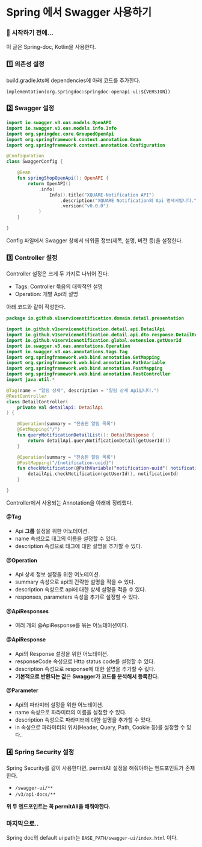 # Spring 에서 Swagger 사용하기

### 🎊 시작하기 전에...

이 글은 Spring-doc, Kotlin을 사용한다.

### 1️⃣ 의존성 설정

build.gradle.kts에 dependencies에 아래 코드를 추가한다.

```
implementation(org.springdoc:springdoc-openapi-ui:${VERSION})
```

### 2️⃣ Swagger 설정

```kotlin
import io.swagger.v3.oas.models.OpenAPI
import io.swagger.v3.oas.models.info.Info
import org.springdoc.core.GroupedOpenApi
import org.springframework.context.annotation.Bean
import org.springframework.context.annotation.Configuration

@Configuration
class SwaggerConfig {

    @Bean
    fun springShopOpenApi(): OpenAPI {
        return OpenAPI()
            .info(
                Info().title("XQUARE-Notification API")
                    .description("XQUARE Notification의 Api 명세서입니다.")
                    .version("v0.0.0")
            )
    }

}
```

Config 파일에서 Swagger 창에서 띄워줄 정보(제목, 설명, 버전 등)을 설정한다.

### 3️⃣ Controller 설정

Controller 설정은 크게 두 가지로 나뉘어 진다.

- Tags: Controller 묶음의 대략적인 설명
- Operation: 개별 Api의 설명

아래 코드와 같이 작성한다.

```kotlin
package io.github.v1servicenotification.domain.detail.presentation

import io.github.v1servicenotification.detail.api.DetailApi
import io.github.v1servicenotification.detail.api.dto.response.DetailResponse
import io.github.v1servicenotification.global.extension.getUserId
import io.swagger.v3.oas.annotations.Operation
import io.swagger.v3.oas.annotations.tags.Tag
import org.springframework.web.bind.annotation.GetMapping
import org.springframework.web.bind.annotation.PathVariable
import org.springframework.web.bind.annotation.PostMapping
import org.springframework.web.bind.annotation.RestController
import java.util.*

@Tag(name = "알림 상세", description = "알림 상세 Api입니다.")
@RestController
class DetailController(
    private val detailApi: DetailApi
) {

    @Operation(summary = "전송된 알림 목록")
    @GetMapping("/")
    fun queryNotificationDetailList(): DetailResponse {
        return detailApi.queryNotificationDetail(getUserId())
    }

    @Operation(summary = "전송된 알림 목록")
    @PostMapping("/{notification-uuid}")
    fun checkNotification(@PathVariable("notification-uuid") notificationId: UUID) {
        detailApi.checkNotification(getUserId(), notificationId)
    }

}
```

Controller에서 사용되는 Annotation을 아래에 정리했다.

#### @Tag

- Api **그룹** 설정을 위한 어노테이션.
- name 속성으로 태그의 이름을 설정할 수 있다.
- description 속성으로 태그에 대한 설명을 추가할 수 있다.

#### @Operation

- Api 상세 정보 설정을 위한 어노테이션.
- summary 속성으로 api의 간략한 설명을 적을 수 있다.
- description 속성으로 api에 대한 상세 설명을 적을 수 있다.
- responses, parameters 속성을 추가로 설정할 수 있다.

#### @ApiResponses

- 여러 개의 @ApiResponse를 묶는 어노테이션이다.

#### @ApiResponse

- Api의 Response 설정을 위한 어노테이션.
- responseCode 속성으로 Http status code를 설정할 수 있다.
- description 속성으로 response에 대한 설명을 추가할 수 맀다.
- **기본적으로 반환되는 값**은 **Swagger가 코드를 분석해서 등록한다.**

#### @Parameter

- Api의 파라미터 설정을 위한 어노테이션.
- name 속성으로 파라미터의 이름을 설정할 수 있다.
- description 속성으로 파라미터에 대한 설명을 추가할 수 있다.
- in 속성으로 파라미터의 위치(Header, Query, Path, Cookie 등)를 설정할 수 있다.

### 4️⃣ Spring Security 설정

Spring Security를 같이 사용한다면, permitAll 설정을 해줘야하는 엔드포인트가 존재한다.

- `/swagger-ui/**`
- `/v3/api-docs/**`

**위 두 엔드포인트는 꼭 permitAll을 해줘야한다.**

### 마지막으로..

Spring doc의 default ui path는 `BASE_PATH/swagger-ui/index.html` 이다.
